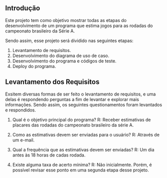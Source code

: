 ## Introdução
Este projeto tem como objetivo mostrar todas as etapas do desenvolvimento de um programa que estima jogos para as rodadas do campeonato brasileiro da Série A.

Sendo assim, esse projeto será dividido nas seguintes etapas:
1. Levantamento de requisitos.
2. Desenvolvimento do diagrama de uso de caso.
3. Desenvolvimento do programa e códigos de teste.
4. Deploy do programa.

## Levantamento dos Requisitos 
Exsitem diversas formas de ser feito o levantamento de requisitos, e uma delas é respondendo perguntas a fim de levantar e explorar mais informações. Sendo assim, os seguintes questionamentos foram levantados e respondidos. 

1. Qual é o objetivo principal do programa?
  R: Receber estimativas de placares das rodadas do campeonato brasileiro da série A.

2. Como as estimativas devem ser enviadas para o usuário?
  R: Através de um e-mail.

3. Qual a frequência que as estimativas devem ser enviadas?
  R: Um dia antes às 18 horas de cadas rodada. 

4. Existe alguma taxa de acerto mínima?
  R: Não inicialmente. Porém, é possível revisar esse ponto em uma segunda etapa desse projeto.


